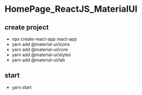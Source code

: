 # HomePage_ReactJS_MaterialUI

## create project
- npx create-react-app react-app
- yarn add @material-ui/icons
- yarn add @material-ui/core
- yarn add @material-ui/styles
- yarn add @material-ui/lab

## start
- yarn start
